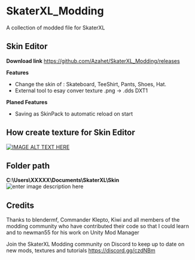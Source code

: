# SkaterXL_Modding
A collection of modded file for SkaterXL

## Skin Editor
**Download link**
https://github.com/Azahet/SkaterXL_Modding/releases

**Features**
- Change the skin of : Skateboard, TeeShirt, Pants, Shoes, Hat.
- External tool to esay conver texture .png -> .dds DXT1

**Planed Features**
- Saving as SkinPack to automatic reload on start



## How create texture for Skin Editor
[![IMAGE ALT TEXT HERE](https://i9.ytimg.com/vi_webp/u4fDEyn5sC8/hqdefault.webp?sqp=CKyn0uIF&rs=AOn4CLDQnjH4VH7tGJiwux5QgySQtU3aBg)](https://youtu.be/u4fDEyn5sC8)


## Folder path

**C:\Users\XXXXX\Documents\SkaterXL\Skin**
![enter image description here](https://i.imgur.com/oQGpeLt.png)

## Credits
Thanks to blendermf, Commander Klepto, Kiwi and all members of the modding community who have contributed their code so that I could learn and to newman55 for his work on Unity Mod Manager

Join the SkaterXL Modding community on Discord to keep up to date on new mods, textures and tutorials https://discord.gg/czdNBm
